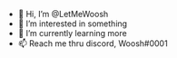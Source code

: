 - 👋 Hi, I’m @LetMeWoosh
- 👀 I’m interested in something
- 🌱 I’m currently learning more
- 📫 Reach me thru discord, Woosh#0001
